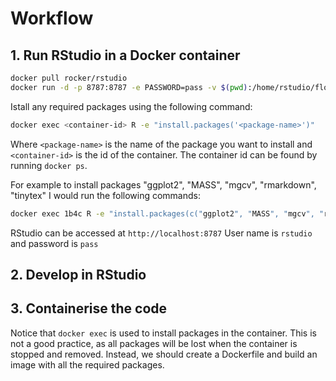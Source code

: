 Workflow
========

## 1. Run RStudio in a Docker container

```bash
docker pull rocker/rstudio
docker run -d -p 8787:8787 -e PASSWORD=pass -v $(pwd):/home/rstudio/flounder rocker/rstudio
```
Istall any required packages using the following command:

```bash
docker exec <container-id> R -e "install.packages('<package-name>')"
```
Where `<package-name>` is the name of the package you want to install and `<container-id>` is the id of the container. The container id can be found by running `docker ps`.

For example to install packages "ggplot2", "MASS", "mgcv", "rmarkdown", "tinytex" I would run the following commands:

```bash
docker exec 1b4c R -e "install.packages(c("ggplot2", "MASS", "mgcv", "rmarkdown", "tinytex")"
```
RStudio can be accessed at `http://localhost:8787`
User name is `rstudio` and password is `pass`

## 2. Develop in RStudio
## 3. Containerise the code

Notice that ```docker exec``` is used to install packages in the container. This is not a good practice, as all packages will be lost when the container is stopped and removed. Instead, we should create a Dockerfile and build an image with all the required packages. 
